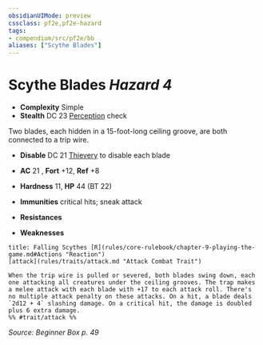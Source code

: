 ```yaml
---
obsidianUIMode: preview
cssclass: pf2e,pf2e-hazard
tags:
- compendium/src/pf2e/bb
aliases: ["Scythe Blades"]
---
```

# Scythe Blades *Hazard 4*  

- **Complexity** Simple
- **Stealth** DC 23 [Perception](compendium/skills.md#Perception) check  

Two blades, each hidden in a 15-foot-long ceiling groove, are both connected to a trip wire.

- **Disable** DC 21 [Thievery](compendium/skills.md#Thievery) to disable each blade  

- **AC** 21 , **Fort** +12, **Ref** +8
- **Hardness** 11, **HP** 44 (BT 22)
- **Immunities** critical hits; sneak attack
- **Resistances** 
- **Weaknesses** 
     
```ad-embed-ability
title: Falling Scythes [R](rules/core-rulebook/chapter-9-playing-the-game.md#Actions "Reaction")
[attack](rules/traits/attack.md "Attack Combat Trait")  

When the trip wire is pulled or severed, both blades swing down, each one attacking all creatures under the ceiling grooves. The trap makes a melee attack with each blade with +17 to each attack roll. There's no multiple attack penalty on these attacks. On a hit, a blade deals `2d12 + 4` slashing damage. On a critical hit, the damage is doubled plus 6 extra damage.  
%% #trait/attack %%
```

*Source: Beginner Box p. 49*